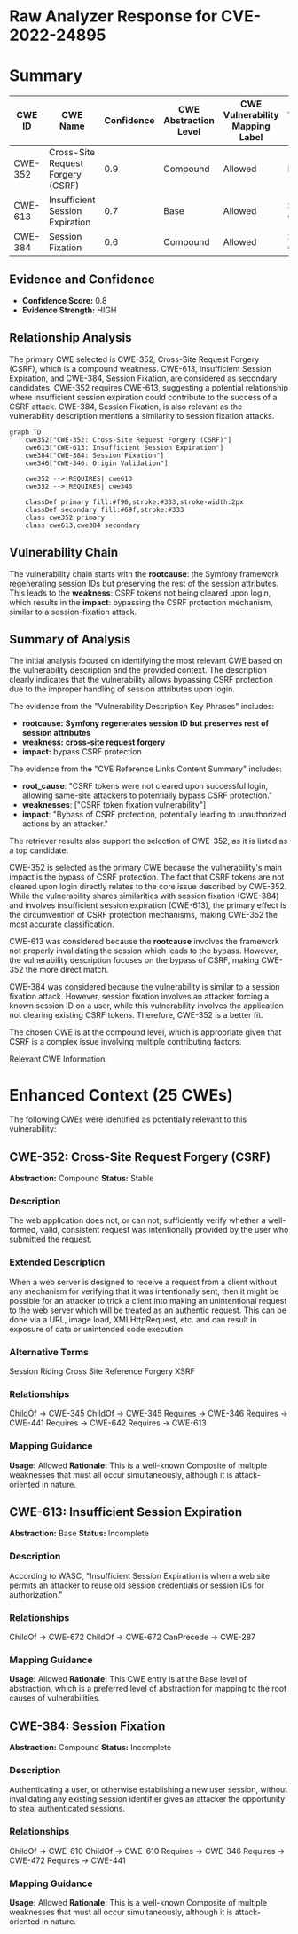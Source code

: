 # Raw Analyzer Response for CVE-2022-24895

# Summary
| CWE ID | CWE Name | Confidence | CWE Abstraction Level | CWE Vulnerability Mapping Label | CWE-Vulnerability Mapping Notes |
|---|---|---|---|---|---|
| CWE-352 | Cross-Site Request Forgery (CSRF) | 0.9 | Compound | Allowed | Primary CWE |
| CWE-613 | Insufficient Session Expiration | 0.7 | Base | Allowed | Secondary Candidate |
| CWE-384 | Session Fixation | 0.6 | Compound | Allowed | Secondary Candidate |

## Evidence and Confidence

*   **Confidence Score:** 0.8
*   **Evidence Strength:** HIGH

## Relationship Analysis
The primary CWE selected is CWE-352, Cross-Site Request Forgery (CSRF), which is a compound weakness. CWE-613, Insufficient Session Expiration, and CWE-384, Session Fixation, are considered as secondary candidates. CWE-352 requires CWE-613, suggesting a potential relationship where insufficient session expiration could contribute to the success of a CSRF attack. CWE-384, Session Fixation, is also relevant as the vulnerability description mentions a similarity to session fixation attacks.

```mermaid
graph TD
    cwe352["CWE-352: Cross-Site Request Forgery (CSRF)"]
    cwe613["CWE-613: Insufficient Session Expiration"]
    cwe384["CWE-384: Session Fixation"]
    cwe346["CWE-346: Origin Validation"]

    cwe352 -->|REQUIRES| cwe613
    cwe352 -->|REQUIRES| cwe346
    
    classDef primary fill:#f96,stroke:#333,stroke-width:2px
    classDef secondary fill:#69f,stroke:#333
    class cwe352 primary
    class cwe613,cwe384 secondary
```

## Vulnerability Chain
The vulnerability chain starts with the **rootcause**: the Symfony framework regenerating session IDs but preserving the rest of the session attributes. This leads to the **weakness**: CSRF tokens not being cleared upon login, which results in the **impact**: bypassing the CSRF protection mechanism, similar to a session-fixation attack.

## Summary of Analysis
The initial analysis focused on identifying the most relevant CWE based on the vulnerability description and the provided context. The description clearly indicates that the vulnerability allows bypassing CSRF protection due to the improper handling of session attributes upon login.

The evidence from the "Vulnerability Description Key Phrases" includes:
- **rootcause:** **Symfony regenerates session ID but preserves rest of session attributes**
- **weakness:** **cross-site request forgery**
- **impact:** bypass CSRF protection

The evidence from the "CVE Reference Links Content Summary" includes:
- **root_cause**: "CSRF tokens were not cleared upon successful login, allowing same-site attackers to potentially bypass CSRF protection."
- **weaknesses**: ["CSRF token fixation vulnerability"]
- **impact**: "Bypass of CSRF protection, potentially leading to unauthorized actions by an attacker."

The retriever results also support the selection of CWE-352, as it is listed as a top candidate.

CWE-352 is selected as the primary CWE because the vulnerability's main impact is the bypass of CSRF protection. The fact that CSRF tokens are not cleared upon login directly relates to the core issue described by CWE-352. While the vulnerability shares similarities with session fixation (CWE-384) and involves insufficient session expiration (CWE-613), the primary effect is the circumvention of CSRF protection mechanisms, making CWE-352 the most accurate classification.

CWE-613 was considered because the **rootcause** involves the framework not properly invalidating the session which leads to the bypass. However, the vulnerability description focuses on the bypass of CSRF, making CWE-352 the more direct match.

CWE-384 was considered because the vulnerability is similar to a session fixation attack. However, session fixation involves an attacker forcing a known session ID on a user, while this vulnerability involves the application not clearing existing CSRF tokens. Therefore, CWE-352 is a better fit.

The chosen CWE is at the compound level, which is appropriate given that CSRF is a complex issue involving multiple contributing factors.

Relevant CWE Information:

# Enhanced Context (25 CWEs)
The following CWEs were identified as potentially relevant to this vulnerability:

## CWE-352: Cross-Site Request Forgery (CSRF)
**Abstraction:** Compound
**Status:** Stable

### Description
The web application does not, or can not, sufficiently verify whether a well-formed, valid, consistent request was intentionally provided by the user who submitted the request.

### Extended Description
When a web server is designed to receive a request from a client without any mechanism for verifying that it was intentionally sent, then it might be possible for an attacker to trick a client into making an unintentional request to the web server which will be treated as an authentic request. This can be done via a URL, image load, XMLHttpRequest, etc. and can result in exposure of data or unintended code execution.

### Alternative Terms
Session Riding
Cross Site Reference Forgery
XSRF

### Relationships
ChildOf -> CWE-345
ChildOf -> CWE-345
Requires -> CWE-346
Requires -> CWE-441
Requires -> CWE-642
Requires -> CWE-613

### Mapping Guidance
**Usage:** Allowed
**Rationale:** This is a well-known Composite of multiple weaknesses that must all occur simultaneously, although it is attack-oriented in nature.

## CWE-613: Insufficient Session Expiration
**Abstraction:** Base
**Status:** Incomplete

### Description
According to WASC, "Insufficient Session Expiration is when a web site permits an attacker to reuse old session credentials or session IDs for authorization."

### Relationships
ChildOf -> CWE-672
ChildOf -> CWE-672
CanPrecede -> CWE-287

### Mapping Guidance
**Usage:** Allowed
**Rationale:** This CWE entry is at the Base level of abstraction, which is a preferred level of abstraction for mapping to the root causes of vulnerabilities.

## CWE-384: Session Fixation
**Abstraction:** Compound
**Status:** Incomplete

### Description
Authenticating a user, or otherwise establishing a new user session, without invalidating any existing session identifier gives an attacker the opportunity to steal authenticated sessions.

### Relationships
ChildOf -> CWE-610
ChildOf -> CWE-610
Requires -> CWE-346
Requires -> CWE-472
Requires -> CWE-441

### Mapping Guidance
**Usage:** Allowed
**Rationale:** This is a well-known Composite of multiple weaknesses that must all occur simultaneously, although it is attack-oriented in nature.